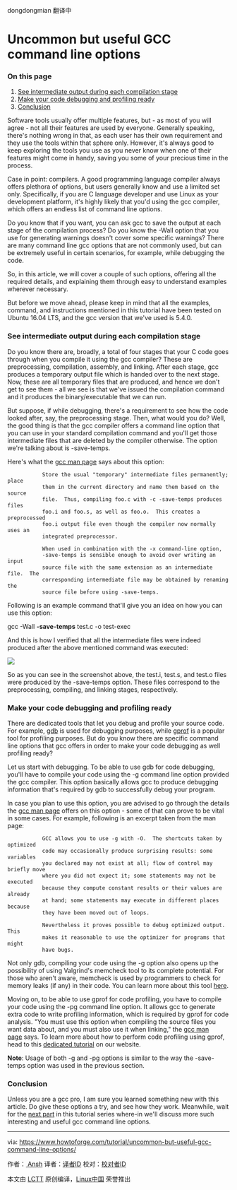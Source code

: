 dongdongmian 翻译中

Uncommon but useful GCC command line options
============================================================

### On this page

1.  [See intermediate output during each compilation stage][1]
2.  [Make your code debugging and profiling ready][2]
3.  [Conclusion][3]

Software tools usually offer multiple features, but - as most of you will agree - not all their features are used by everyone. Generally speaking, there's nothing wrong in that, as each user has their own requirement and they use the tools within that sphere only. However, it's always good to keep exploring the tools you use as you never know when one of their features might come in handy, saving you some of your precious time in the process.

Case in point: compilers. A good programming language compiler always offers plethora of options, but users generally know and use a limited set only. Specifically, if you are C language developer and use Linux as your development platform, it's highly likely that you'd using the gcc compiler, which offers an endless list of command line options.

Do you know that if you want, you can ask gcc to save the output at each stage of the compilation process? Do you know the -Wall option that you use for generating warnings doesn't cover some specific warnings? There are many command line gcc options that are not commonly used, but can be extremely useful in certain scenarios, for example, while debugging the code.

So, in this article, we will cover a couple of such options, offering all the required details, and explaining them through easy to understand examples wherever necessary.

But before we move ahead, please keep in mind that all the examples, command, and instructions mentioned in this tutorial have been tested on Ubuntu 16.04 LTS, and the gcc version that we've used is 5.4.0.

### See intermediate output during each compilation stage

Do you know there are, broadly, a total of four stages that your C code goes through when you compile it using the gcc compiler? These are preprocessing, compilation, assembly, and linking. After each stage, gcc produces a temporary output file which is handed over to the next stage. Now, these are all temporary files that are produced, and hence we don't get to see them - all we see is that we've issued the compilation command and it produces the binary/executable that we can run.

But suppose, if while debugging, there's a requirement to see how the code looked after, say, the preprocessing stage. Then, what would you do? Well, the good thing is that the gcc compiler offers a command line option that you can use in your standard compilation command and you'll get those intermediate files that are deleted by the compiler otherwise. The option we're talking about is -save-temps.

Here's what the [gcc man page][4] says about this option:

```
           Store the usual "temporary" intermediate files permanently; place
           them in the current directory and name them based on the source
           file.  Thus, compiling foo.c with -c -save-temps produces files
           foo.i and foo.s, as well as foo.o.  This creates a preprocessed
           foo.i output file even though the compiler now normally uses an
           integrated preprocessor.

           When used in combination with the -x command-line option,
           -save-temps is sensible enough to avoid over writing an input
           source file with the same extension as an intermediate file.  The
           corresponding intermediate file may be obtained by renaming the
           source file before using -save-temps.
```

Following is an example command that'll give you an idea on how you can use this option:

gcc -Wall **-save-temps** test.c -o test-exec

And this is how I verified that all the intermediate files were indeed produced after the above mentioned command was executed:

[
 ![](https://www.howtoforge.com/images/uncommon-but-useful-gcc-command-line-options/gcc-save-temps.png) 
][5]

So as you can see in the screenshot above, the test.i, test.s, and test.o files were produced by the -save-temps option. These files correspond to the preprocessing, compiling, and linking stages, respectively.

### Make your code debugging and profiling ready

There are dedicated tools that let you debug and profile your source code. For example, [gdb][6] is used for debugging purposes, while [gprof][7] is a popular tool for profiling purposes. But do you know there are specific command line options that gcc offers in order to make your code debugging as well profiling ready?

Let us start with debugging. To be able to use gdb for code debugging, you'll have to compile your code using the -g command line option provided the gcc compiler. This option basically allows gcc to produce debugging information that's required by gdb to successfully debug your program.

In case you plan to use this option, you are advised to go through the details the [gcc man page][8] offers on this option - some of that can prove to be vital in some cases. For example, following is an excerpt taken from the man page:

```
           GCC allows you to use -g with -O.  The shortcuts taken by optimized
           code may occasionally produce surprising results: some variables
           you declared may not exist at all; flow of control may briefly move
           where you did not expect it; some statements may not be executed
           because they compute constant results or their values are already
           at hand; some statements may execute in different places because
           they have been moved out of loops.

           Nevertheless it proves possible to debug optimized output.  This
           makes it reasonable to use the optimizer for programs that might
           have bugs.
```

Not only gdb, compiling your code using the -g option also opens up the possibility of using Valgrind's memcheck tool to its complete potential. For those who aren't aware, memcheck is used by programmers to check for memory leaks (if any) in their code. You can learn more about this tool [here][9].

Moving on, to be able to use gprof for code profiling, you have to compile your code using the -pg command line option. It allows gcc to generate extra code to write profiling information, which is required by gprof for code analysis. "You must use this option when compiling the source files you want data about, and you must also use it when linking," the [gcc man page][10] says. To learn more about how to perform code profiling using gprof, head to this [dedicated tutorial][11] on our website.

**Note**: Usage of both -g and -pg options is similar to the way the -save-temps option was used in the previous section.

### Conclusion

Unless you are a gcc pro, I am sure you learned something new with this article. Do give these options a try, and see how they work. Meanwhile, wait for the [next part][12] in this tutorial series where-in we'll discuss more such interesting and useful gcc command line options.

--------------------------------------------------------------------------------

via: https://www.howtoforge.com/tutorial/uncommon-but-useful-gcc-command-line-options/

作者：[ Ansh][a]
译者：[译者ID](https://github.com/译者ID)
校对：[校对者ID](https://github.com/校对者ID)

本文由 [LCTT](https://github.com/LCTT/TranslateProject) 原创编译，[Linux中国](https://linux.cn/) 荣誉推出

[a]:https://twitter.com/howtoforgecom
[1]:https://www.howtoforge.com/tutorial/uncommon-but-useful-gcc-command-line-options/#see-intermediate-output-during-each-compilation-stage
[2]:https://www.howtoforge.com/tutorial/uncommon-but-useful-gcc-command-line-options/#make-your-code-debugging-and-profiling-ready
[3]:https://www.howtoforge.com/tutorial/uncommon-but-useful-gcc-command-line-options/#conclusion
[4]:https://linux.die.net/man/1/gcc
[5]:https://www.howtoforge.com/images/uncommon-but-useful-gcc-command-line-options/big/gcc-save-temps.png
[6]:https://www.gnu.org/software/gdb/
[7]:https://sourceware.org/binutils/docs/gprof/
[8]:https://linux.die.net/man/1/gcc
[9]:http://valgrind.org/docs/manual/mc-manual.html
[10]:https://linux.die.net/man/1/gcc
[11]:https://www.howtoforge.com/tutorial/how-to-install-and-use-profiling-tool-gprof/
[12]:https://www.howtoforge.com/tutorial/uncommon-but-useful-gcc-command-line-options-2/
